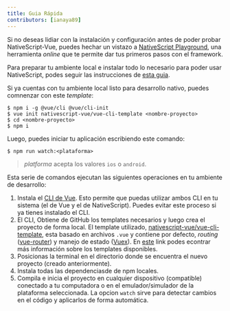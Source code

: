 ```yaml
---
title: Guia Rápida
contributors: [ianaya89]
---
```


Si no deseas lidiar con la instalación y configuración antes de poder probar NativeScript-Vue, puedes hechar un vistazo a [NativeScript Playground](/es/docs/getting-started/playground-tutorial), una herramienta *online* que te permite dar tus primeros pasos con el framework.

Para preparar tu ambiente local e instalar todo lo necesario para poder usar NativeScript, podes seguir las instrucciones de [esta guia](https://docs.nativescript.org/angular/start/quick-setup).

Si ya cuentas con tu ambiente local listo para desarrollo nativo, puedes comnenzar con este *template*:

```shell
$ npm i -g @vue/cli @vue/cli-init
$ vue init nativescript-vue/vue-cli-template <nombre-proyecto>
$ cd <nombre-proyecto>
$ npm i
```

Luego, puedes iniciar tu aplicación escribiendo este comando:

```shell
$ npm run watch:<plataforma>
```

> *platforma* acepta los valores `ios` o `android`.

Esta serie de comandos ejecutan las siguientes operaciones en tu ambiente de desarrollo:


1. Instala el [CLI de Vue](https://github.com/vuejs/vue-cli). Esto permite que puedas utilizar ambos CLI en tu sistema (el de Vue y el de NativeScript). Puedes evitar este proceso si ya tienes instalado el CLI.
1. El CLI, Obtiene  de GitHub los templates necesarios y luego crea el proyecto de forma local. El template utilizado, [nativescript-vue/vue-cli-template](https://github.com/nativescript-vue/vue-cli-template), esta basado en archivos `.vue` y contiene por defecto, *routing* ([vue-router](https://router.vuejs.org/)) y manejo de estado ([Vuex](https://vuex.vuejs.org/)). En [este]((/es/docs/getting-started/templates)) link podes econtrar más información sobre los templates disponibles.
1. Posicionas la terminal en el directorio donde se encuentra el nuevo proyecto (creado anteriormente).
1. Instala todas las dependenciasde de npm locales.
1. Compila e inicia el proyecto en cualquier dispositivo (compatible) conectado a tu computadora o en el emulador/simulador de la plataforma seleccionada. La opcion `watch` sirve para detectar cambios en el código y aplicarlos de forma automática.
